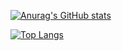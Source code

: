 [![Anurag's GitHub stats](https://github-readme-stats.vercel.app/api?username=cd-con)](https://github.com/anuraghazra/github-readme-stats)

[![Top Langs](https://github-readme-stats.vercel.app/api/top-langs/?username=cd-con)](https://github.com/anuraghazra/github-readme-stats)

